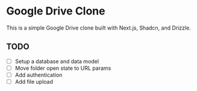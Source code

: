 # Google Drive Clone

This is a simple Google Drive clone built with Next.js, Shadcn, and Drizzle.

## TODO

- [ ] Setup a database and data model
- [ ] Move folder open state to URL params
- [ ] Add authentication
- [ ] Add file upload
